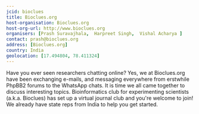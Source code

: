 ```yaml
---
jcid: bioclues
title: Bioclues.org 
host-organisation: Bioclues.org 
host-org-url: http://www.bioclues.org 
organisers: [Prash Suravajhala,  Harpreet Singh,  Vishal Acharya ] 
contact: prash@bioclues.org
address: [Bioclues.org]
country: India
geolocation: [17.494804, 78.411324]
---
```


Have you ever seen researchers chatting online?  Yes, we at Bioclues.org have been exchanging e-mails, and messaging everywhere from erstwhile PhpBB2 forums to the WhatsApp chats.  It is time we all came together to discuss interesting topics.  Bioinformatics club for experimenting scientists (a.k.a. Bioclues) has set up a virtual journal club and you're welcome to join! We already have state reps from India to help you get started. 
